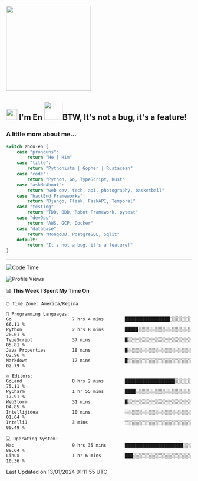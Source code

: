 <img align='center' src="https://media.giphy.com/media/GP1TJJSV4Ys1r64q2A/giphy.gif" width="230">

<h2><img src="https://emojis.slackmojis.com/emojis/images/1531849430/4246/blob-sunglasses.gif?1531849430" width="30"/> I'm En <img src="https://media.giphy.com/media/12oufCB0MyZ1Go/giphy.gif" width="50">BTW, It's not a bug, it's a feature!</h2>


<!-- <img align='right' src="https://media.giphy.com/media/M9gbBd9nbDrOTu1Mqx/giphy.gif" width="230"> -->


### A little more about me... 
<!--
```javascript
const zhou-en = {
    pronouns: "He" | "Him",
    title: "Pythonista" | "Gopher" | "Rustacean",
    code: ["Python", "Go", "Rust", "TypeScript"],
    askMeAbout: ["web dev", "tech", "app dev", "photography"],
    technologies: {
        backEnd: {
            python: ["Django", "Flask", "FaskAPI"],
            go: []
        },
        scraping: ["selenium", "scrapy", "spider"],
        testing: ["Robot Framework"],
        devOps: ["AWS", "Docker", "GCP", "Nginx"],
        databases: ["mongo", "postgresql", "sqlite"],
        misc: ["Firebase", "Heroku"]
    },
    architecture: ["Event Driven Architecture", "Microservices"],
    currentFocus: ["Temporal", "Rust"],
    funFact: "It's not a bug, it's a feature!"
};
```
  -->

```go
switch zhou-en {
    case "pronouns":
        return "He | Him"
    case "title":
        return "Pythonista | Gopher | Rustacean"
    case "code":
        return "Python, Go, TypeScript, Rust"
    case "askMeAbout":
        return "web dev, tech, api, photography, basketball"
    case "backEnd Frameworks":
        return "Django, Flask, FaskAPI, Temporal"
    case "testing":
        return "TDD, BDD, Robot Framework, pytest"
    case "devOps":
        return "AWS, GCP, Docker"
    case "database":
        return "MongoDB, PostgreSQL, Sqlit"
    default:
        return "It's not a bug, it's a feature!"
}
```




---
<!--START_SECTION:waka-->
![Code Time](http://img.shields.io/badge/Code%20Time-1%2C163%20hrs%2029%20mins-blue)

![Profile Views](http://img.shields.io/badge/Profile%20Views-0-blue)

📊 **This Week I Spent My Time On** 

```text
🕑︎ Time Zone: America/Regina

💬 Programming Languages: 
Go                       7 hrs 4 mins        █████████████████░░░░░░░░   66.11 % 
Python                   2 hrs 8 mins        █████░░░░░░░░░░░░░░░░░░░░   20.01 % 
TypeScript               37 mins             █░░░░░░░░░░░░░░░░░░░░░░░░   05.81 % 
Java Properties          18 mins             █░░░░░░░░░░░░░░░░░░░░░░░░   02.96 % 
Markdown                 17 mins             █░░░░░░░░░░░░░░░░░░░░░░░░   02.79 % 

🔥 Editors: 
GoLand                   8 hrs 2 mins        ███████████████████░░░░░░   75.11 % 
PyCharm                  1 hr 55 mins        ████░░░░░░░░░░░░░░░░░░░░░   17.91 % 
WebStorm                 31 mins             █░░░░░░░░░░░░░░░░░░░░░░░░   04.85 % 
Intellijidea             10 mins             ░░░░░░░░░░░░░░░░░░░░░░░░░   01.64 % 
IntelliJ                 3 mins              ░░░░░░░░░░░░░░░░░░░░░░░░░   00.49 % 

💻 Operating System: 
Mac                      9 hrs 35 mins       ██████████████████████░░░   89.64 % 
Linux                    1 hr 6 mins         ███░░░░░░░░░░░░░░░░░░░░░░   10.36 % 
```


 Last Updated on 13/01/2024 01:11:55 UTC
<!--END_SECTION:waka-->
